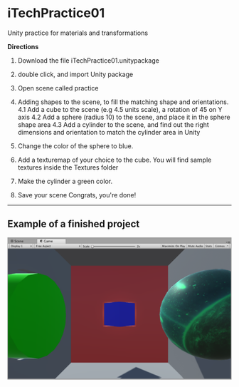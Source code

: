 # iTechPractice01
Unity practice for materials and transformations


**Directions**

1. Download the file iTechPractice01.unitypackage
2. double click, and import Unity package
3. Open scene called practice
4. Adding shapes to the scene, to fill the matching shape and orientations.
        4.1 Add a cube to the scene (e.g 4.5 units scale), a rotation of 45 on Y axis
        4.2 Add a sphere (radius 10) to the scene, and place it in the sphere shape area
        4.3 Add a cylinder to the scene, and find out the right dimensions and orientation to match the cylinder area in Unity

5. Change the color of the sphere to blue.
6. Add a texturemap of your choice to the cube. You will find sample textures inside the Textures folder
7. Make the cylinder a green color.
8. Save your scene
Congrats,  you're done! 

---

## Example of a finished project

![fit](assignment_01-finished.png)
